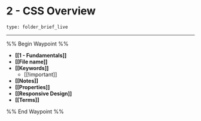 # 2 - CSS Overview
 
```ccard
type: folder_brief_live
```
 
---

%% Begin Waypoint %%
- **[[1 - Fundamentals]]**
- **[[File name]]**
- **[[Keywords]]**
	- [[!important]]
- **[[Notes]]**
- **[[Properties]]**
- **[[Responsive Design]]**
- **[[Terms]]**

%% End Waypoint %%